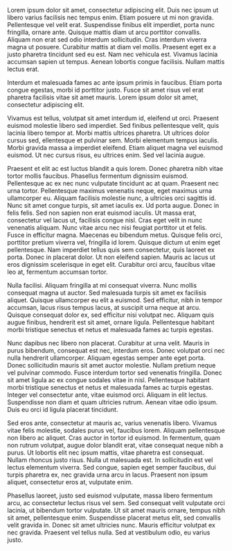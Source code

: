 Lorem ipsum dolor sit amet, consectetur adipiscing elit. Duis nec ipsum ut libero varius facilisis nec tempus enim. Etiam posuere ut mi non gravida. Pellentesque vel velit erat. Suspendisse finibus elit imperdiet, porta nunc fringilla, ornare ante. Quisque mattis diam ut arcu porttitor convallis. Aliquam non erat sed odio interdum sollicitudin. Cras interdum viverra magna ut posuere. Curabitur mattis at diam vel mollis. Praesent eget ex a justo pharetra tincidunt sed eu est. Nam nec vehicula est. Vivamus lacinia accumsan sapien ut tempus. Aenean lobortis congue facilisis. Nullam mattis lectus erat.

Interdum et malesuada fames ac ante ipsum primis in faucibus. Etiam porta congue egestas, morbi id porttitor justo. Fusce sit amet risus vel erat pharetra facilisis vitae sit amet mauris. Lorem ipsum dolor sit amet, consectetur adipiscing elit.

Vivamus est tellus, volutpat sit amet interdum id, eleifend ut orci. Praesent euismod molestie libero sed imperdiet. Sed finibus pellentesque velit, quis lacinia libero tempor at. Morbi mattis ultrices pharetra.  Ut ultrices dolor cursus sed, ellentesque et pulvinar sem. Morbi elementum tempus iaculis. Morbi gravida massa a imperdiet eleifend. Etiam aliquet magna vel euismod euismod. Ut nec cursus risus, eu ultrices enim. Sed vel lacinia augue.

Praesent et elit ac est luctus blandit a quis lorem. Donec pharetra nibh vitae tortor mollis faucibus. Phasellus fermentum dignissim euismod. Pellentesque ac ex nec nunc vulputate tincidunt ac at quam. Praesent nec urna tortor. Pellentesque maximus venenatis neque, eget maximus urna ullamcorper eu. Aliquam facilisis molestie nunc, a ultricies orci sagittis id. Nunc sit amet congue turpis, sit amet iaculis ex. Ud porta augue. Donec in felis felis. Sed non sapien non erat euismod iaculis. Ut massa erat, consectetur vel lacus ut, facilisis congue nisl. Cras eget velit in nunc venenatis aliquam. Nunc vitae arcu nec nisi feugiat porttitor ut et felis. Fusce in efficitur magna. Maecenas eu bibendum metus. Quisque felis orci, porttitor pretium viverra vel, fringilla id lorem. Quisque dictum ut enim eget pellentesque. Nam imperdiet tellus quis sem consectetur, quis laoreet ex porta. Donec in placerat dolor. Ut non eleifend sapien. Mauris ac lacus ut eros dignissim scelerisque in eget elit. Curabitur orci arcu, faucibus vitae leo at, fermentum accumsan tortor.

Nulla facilisi. Aliquam fringilla at mi consequat viverra. Nunc mollis consequat magna ut auctor. Sed malesuada turpis sit amet ex facilisis aliquet. Quisque ullamcorper eu elit a euismod. Sed efficitur, nibh in tempor accumsan, lacus risus tempus lacus, at suscipit urna neque at arcu. Quisque consequat dolor ex, sed efficitur nisi volutpat nec. Aliquam quis augue finibus, hendrerit est sit amet, ornare ligula. Pellentesque habitant morbi tristique senectus et netus et malesuada fames ac turpis egestas.

Nunc dapibus nec libero non placerat. Curabitur at urna velit. Mauris in purus bibendum, consequat est nec, interdum eros. Donec volutpat orci nec nulla hendrerit ullamcorper. Aliquam egestas semper ante eget porta. Donec sollicitudin mauris sit amet auctor molestie. Nullam pretium neque vel pulvinar commodo. Fusce interdum tortor sed venenatis fringilla. Donec sit amet ligula ac ex congue sodales vitae in nisl. Pellentesque habitant morbi tristique senectus et netus et malesuada fames ac turpis egestas. Integer vel consectetur ante, vitae euismod orci. Aliquam in elit lectus. Suspendisse non diam et quam ultricies rutrum. Aenean vitae odio ipsum. Duis eu orci id ligula placerat tincidunt.

Sed eros ante, consectetur at mauris ac, varius venenatis libero. Vivamus vitae felis molestie, sodales purus vel, faucibus lorem. Aliquam pellentesque non libero ac aliquet. Cras auctor in tortor id euismod. In fermentum, quam non rutrum volutpat, augue dolor blandit erat, vitae consequat neque nibh a purus. Ut lobortis elit nec ipsum mattis, vitae pharetra est consequat. Nullam rhoncus justo risus. Nulla ut malesuada est. In sollicitudin est vel lectus elementum viverra. Sed congue, sapien eget semper faucibus, dui turpis pharetra ex, nec gravida urna arcu in lacus. Praesent non ipsum aliquet, consectetur eros at, vulputate enim.

Phasellus laoreet, justo sed euismod vulputate, massa libero fermentum arcu, ac consectetur lectus risus vel sem. Sed consequat velit vulputate orci lacinia, ut bibendum tortor vulputate. Ut sit amet mauris ornare, tempus nibh sit amet, pellentesque enim. Suspendisse placerat metus elit, sed convallis velit gravida in. Donec sit amet ultricies nunc. Mauris efficitur volutpat ex nec gravida. Praesent vel tellus nulla. Sed at vestibulum odio, eu varius justo.
